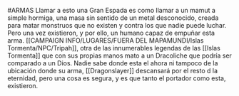 #ARMAS
Llamar a esto una Gran Espada es como llamar a un mamut a simple hormiga, una masa sin sentido de un metal desconocido, creada para matar monstruos que no existen y contra los que nadie puede luchar. Pero una vez existieron, y por ello, un humano capaz de empuñar esta arma. [[CAMPAIGN INFO/LUGARES/FUERA DEL MAPAMUNDI/Islas Tormenta/NPC/Tripah]], otra de las innumerables legendas de las [[Islas Tormenta]] que con sus propias manos mato a un Dracoliche que podría ser comparado a un Dios.
Nadie sabe donde esta el ahora ni tampoco de la ubicación donde su arma, [[Dragonslayer]] descansará por el resto d la eternidad, pero una cosa es segura, y es que tanto el portador como esta, existieron.
